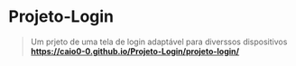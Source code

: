 # Projeto-Login
>Um prjeto de uma tela de login adaptável para diverssos dispositivos  
><a href="https://caio0-0.github.io/Projeto-Login/projeto-login/" target="_blank"><strong>https://caio0-0.github.io/Projeto-Login/projeto-login/</strong></a>
